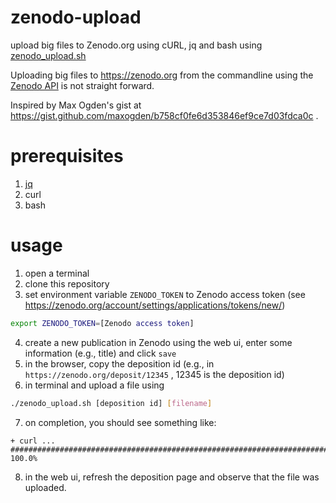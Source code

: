 # zenodo-upload
upload big files to Zenodo.org using cURL, jq and bash using [zenodo_upload.sh](./zenodo_upload.sh)

Uploading big files to https://zenodo.org from the commandline using the [Zenodo API](http://developers.zenodo.org/) is not straight forward. 

Inspired by Max Ogden's gist at https://gist.github.com/maxogden/b758cf0fe6d353846ef9ce7d03fdca0c .

# prerequisites

1. [jq](https://stedolan.github.io/jq/)
2. curl 
3. bash 

# usage

1. open a terminal
2. clone this repository
3. set environment variable ```ZENODO_TOKEN``` to Zenodo access token (see https://zenodo.org/account/settings/applications/tokens/new/) 
```bash
export ZENODO_TOKEN=[Zenodo access token]
```
4. create a new publication in Zenodo using the web ui, enter some information (e.g., title) and click ```save```
5. in the browser, copy the deposition id (e.g., in ```https://zenodo.org/deposit/12345``` , 12345 is the deposition id)
6. in terminal and upload a file using
```bash
./zenodo_upload.sh [deposition id] [filename]
```
7. on completion, you should see something like:
```shell
+ curl ...
######################################################################## 100.0%
```
8. in the web ui, refresh the deposition page and observe that the file was uploaded.


